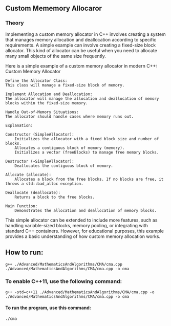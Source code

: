 ## Custom Mememory Allocaror 

### Theory

Implementing a custom memory allocator in C++ involves creating a system that manages memory allocation and deallocation 
according to specific requirements. A simple example can involve creating a fixed-size block allocator. 
This kind of allocator can be useful when you need to allocate many small objects of the same size frequently.

Here is a simple example of a custom memory allocator in modern C++:
Custom Memory Allocator

    Define the Allocator Class:
    This class will manage a fixed-size block of memory.

    Implement Allocation and Deallocation:
    The allocator will manage the allocation and deallocation of memory blocks within the fixed-size memory.

    Handle Out-of-Memory Situations:
    The allocator should handle cases where memory runs out.

    Explanation:

    Constructor (SimpleAllocator):
        Initializes the allocator with a fixed block size and number of blocks.
        Allocates a contiguous block of memory (memory).
        Initializes a vector (freeBlocks) to manage free memory blocks.

    Destructor (~SimpleAllocator):
        Deallocates the contiguous block of memory.

    Allocate (allocate):
        Allocates a block from the free blocks. If no blocks are free, it throws a std::bad_alloc exception.

    Deallocate (deallocate):
        Returns a block to the free blocks.

    Main Function:
        Demonstrates the allocation and deallocation of memory blocks.

This simple allocator can be extended to include more features, such as handling variable-sized blocks, memory pooling, 
or integrating with standard C++ containers. However, for educational purposes, this example provides a basic understanding 
of how custom memory allocation works.

## How to run:
    g++ ./Advanced/MathematicsAndAlgorithms/CMA/cma.cpp ./Advanced/MathematicsAndAlgorithms/CMA/cma.cpp -o cma 
### To enable C++11, use the following command:
    g++ -std=c++11 ./Advanced/MathematicsAndAlgorithms/CMA/cma.cpp -o ./Advanced/MathematicsAndAlgorithms/CMA/cma.cpp -o cma 
#### To run the program, use this command:
    ./cma
